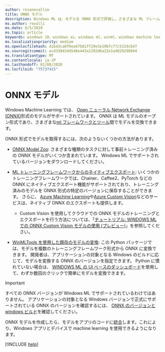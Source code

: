 ```yaml
---
author: rosanevallim
title: ONNX モデル
description: Windows ML は、モデルを ONNX 形式で評価し、さまざまな ML フレームワークとツール間でモデルを交換できるようにします。
ms.author: rovalli
ms.date: 6/5/2019
ms.topic: article
keywords: windows 10、windows ai、windows ml、winml、windows machine learning、onnx
ms.localizationpriority: medium
ms.openlocfilehash: d1b43ca0f0ea47b81ff29e3e196fc77c5319c647
ms.sourcegitcommit: ecd33843dd548e443a1292d6a22e1a4029298944
ms.translationtype: MT
ms.contentlocale: ja-JP
ms.lasthandoff: 01/08/2020
ms.locfileid: "75737415"
---
```

# <a name="onnx-models"></a>ONNX モデル

Windows Machine Learning では、 [Open ニューラル Network Exchange (ONNX)](https://onnx.ai/)形式のモデルがサポートされています。 ONNX は ML モデルのオープン形式であり、さまざまな[ml フレームワークとツール](https://onnx.ai/supported-tools)間でモデルを交換できます。

ONNX 形式でモデルを取得するには、次のようないくつかの方法があります。

- [ONNX Model Zoo](https://github.com/onnx/models): さまざまな種類のタスクに対して事前トレーニング済みの ONNX モデルがいくつか含まれています。 Windows ML でサポートされているバージョンをダウンロードしてください。

- [ML トレーニングフレームワークからのネイティブエクスポート](https://onnx.ai/supported-tools): いくつかのトレーニングフレームワークでは、Chainer、Caffee2、PyTorch などの ONNX にネイティブエクスポート機能がサポートされており、トレーニング済みのモデルを ONNX 形式の特定のバージョンに保存することができます。 さらに、 [Azure Machine Learning](https://azure.microsoft.com/services/machine-learning-service/)や[Azure Custom Vision](https://docs.microsoft.com/azure/cognitive-services/custom-vision-service/getting-started-build-a-classifier)などのサービスは、ネイティブ ONNX のエクスポートも提供します。
    - Custom Vision を使用してクラウドでの ONNX モデルのトレーニングとエクスポートを行う方法については、「[チュートリアル: WINDOWS ML での ONNX Custom Vision モデルの使用 (プレビュー)](https://docs.microsoft.com/azure/cognitive-services/custom-vision-service/custom-vision-onnx-windows-ml)」を参照してください。

- [WinMLTools を使用した既存のモデルの変換](https://docs.microsoft.com/windows/ai/windows-ml/convert-model-winmltools): この Python パッケージでは、モデルを複数のトレーニングフレームワーク形式から ONNX に変換できます。 開発者は、アプリケーションの対象となる Windows のビルドに応じて、モデルを変換する ONNX のバージョンを指定できます。 Python に慣れていない場合は、 [WINDOWS ML の UI ベースのダッシュボード](https://github.com/Microsoft/Windows-Machine-Learning/tree/master/Tools/WinMLDashboard)を使用して、わずか数回のクリックで簡単にモデルを変換できます。

> [!IMPORTANT]
> すべての ONNX バージョンが Windows ML でサポートされているわけではありません。 アプリケーションの対象となる Windows バージョンで正式にサポートされている ONNX のバージョンを確認するには、 [ONNX のバージョンと windows ビルド](onnx-versions.md)を確認してください。

ONNX モデルを作成したら、モデルをアプリのコードに[統合](https://docs.microsoft.com/windows/ai/windows-ml/integrate-model)します。これにより、Windows アプリとデバイスで machine learning を使用できるようになります。

[!INCLUDE [help](../includes/get-help.md)]
